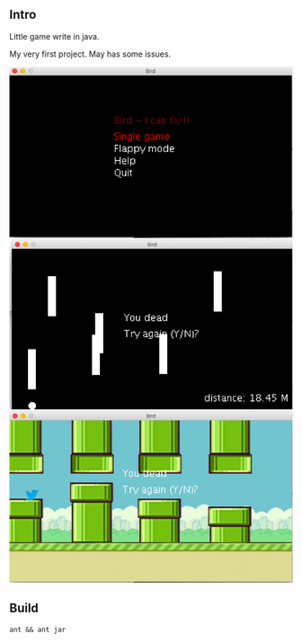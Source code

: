 Intro
---
Little game write in java.

My very first project.
May has some issues.

![](screenshot/a.png)
![](screenshot/b.png)
![](screenshot/c.png)

Build
---
```
ant && ant jar
```
